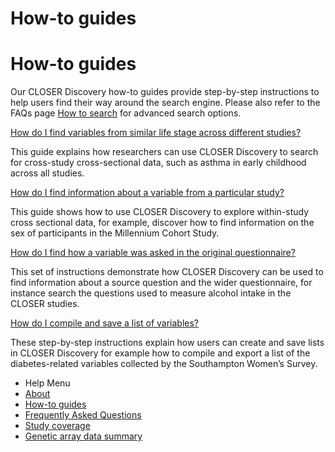 <div class="row page-title">
  <div class="meta pull-left">
    <h1>How-to guides</h1>
  </div>
</div>

<div class="row">
  <div class="col-sm-8">

<h1>How-to guides</h1>

<p>Our CLOSER Discovery how-to guides provide step-by-step instructions to help users find their way around the search engine. Please also refer to the FAQs page <a href="/page/faqs/4#searching">How to search</a> for advanced search options.</p>
<p><a href="https://www.closer.ac.uk/wp-content/uploads/CLOSER-Discovery-how-to-guides-find-varaibles-from-similar-life-stages-across-different-studies.pdf" target="_blank">How do I find variables from similar life stage across different studies?</a></p>
<p>This guide explains how researchers can use CLOSER Discovery to search for cross-study cross-sectional data, such as asthma in early childhood across all studies.</p>
<p><a href="https://www.closer.ac.uk/wp-content/uploads/CLOSER-Discovery-how-to-guides-find-information-about-variable-from-particular-study.pdf" target="_blank">How do I find information about a variable from a particular study?</a></p>
<p>This guide shows how to use CLOSER Discovery to explore within-study cross sectional data, for example, discover how to find information on the sex of participants in the Millennium Cohort Study.</p>
<p><a href="https://www.closer.ac.uk/wp-content/uploads/CLOSER-Discovery-how-to-guides-find-how-variable-was-asked-in-original-questionnaire.pdf" target="_blank">How do I find how a variable was asked in the original questionnaire?</a></p>
<p>This set of instructions demonstrate how CLOSER Discovery can be used to find information about a source question and the wider questionnaire, for instance search the questions used to measure alcohol intake in the CLOSER studies.</p>
<p><a href="https://www.closer.ac.uk/wp-content/uploads/CLOSER-Discovery-how-to-guides-compile-and-save-list-of-variables.pdf" target="_blank">How do I compile and save a list of variables?</a></p>
<p>These step-by-step instructions explain how users can create and save lists in CLOSER Discovery for example how to compile and export a list of the diabetes-related variables collected by the Southampton Women’s Survey.</p>

</div>

  <div class="nav nav-pills nav-stacked col-sm-offset-1 col-sm-3">
    <ul class="help-pages-menu">
    <li class="nav-title">Help Menu</li>
    <li><a href="/page/about/1">About</a></li>
    <li class="active"><a href="/page/how-to-guides/6">How-to guides</a></li>
    <li><a href="/page/faqs/4">Frequently Asked Questions</a></li>
    <li><a href="/page/content/2">Study coverage</a></li>
    <li><a href="/page/genetics/5">Genetic array data summary</a></li>
  </ul>
</div>
</div>


